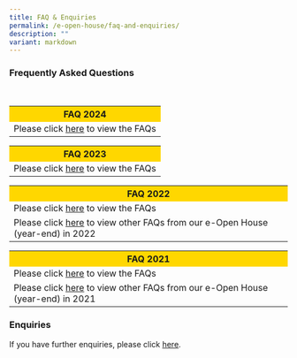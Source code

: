 ```yaml
---
title: FAQ & Enquiries
permalink: /e-open-house/faq-and-enquiries/
description: ""
variant: markdown
---
```

### Frequently Asked Questions
<br>
<table style="width:100%"><tbody><tr style="background-color:gold"><th>FAQ 2024</th></tr><tr><td>Please click <a href="/files/FAQS\FAQs_e_Open_House_2024.pdf">here</a> to view the FAQs</td></tr></tbody></table>

<table style="width:100%"><tbody><tr style="background-color:gold"><th>FAQ 2023</th></tr><tr><td>Please click <a href="/files/FAQS\faqs%20eopen%20house%202023.pdf">here</a> to view the FAQs</td></tr></tbody></table>
	
<table style="width:100%"><tbody><tr style="background-color:gold"><th>FAQ 2022</th></tr><tr><td>Please click <a href="/files/FAQs_e-Open%20House%202022Nov%20_9%20Nov%2022.pdf">here</a> to view the FAQs</td></tr>
<tr><td>Please click <a href="/files/FAQs%20from%20our%20e-Open%20House%20year-end%20in%202022.pdf">here</a> to view other FAQs from our e-Open House (year-end) in 2022</td></tr></tbody></table>

<table style="width:100%"><tbody><tr style="background-color:gold"><th>FAQ 2021</th></tr><tr><td>Please click <a href="/files/e-Open%20House%202021%20Nov_FAQs.pdf">here</a> to view the FAQs</td></tr>
<tr><td>Please click <a href="/files/e-Open%20House%202021%20Nov_Collated%20FAQs%20from%20online%20engagement%20session%2026%20Nov.pdf">here</a> to view other FAQs from our e-Open House (year-end) in 2021</td></tr></tbody></table>

###  Enquiries

If you have further enquiries, please click [here](http://gg.gg/eOH_enquiries).